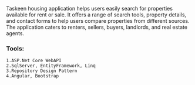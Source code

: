 Taskeen housing application helps users easily search for properties available for rent or sale.
It offers a range of search tools, property details, and contact forms to help users compare properties from different sources. The application caters to renters, sellers, buyers, landlords, and real estate agents.

### Tools:

    1.ASP.Net Core WebAPI
    2.SqlServer, EntityFramework, Linq
    3.Repository Design Pattern
    4.Angular, Bootstrap
